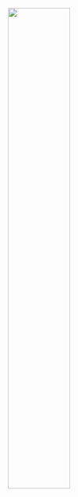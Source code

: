 <p align="center">
  <img height="50%" width="auto" src ="https://github-readme-stats.vercel.app/api?username=m-nsk&show_icons=true&hide_rank=true&count_private=true&theme=darcula&hide_border=true&hide=issues,contribs&bg_color=00000000">
</p>
